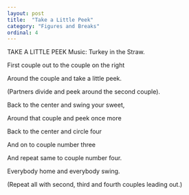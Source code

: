 ```yaml
---
layout: post
title:  "Take a Little Peek"
category: "Figures and Breaks"
ordinal: 4
---
```


TAKE A LITTLE PEEK 
Music: Turkey in the Straw. 

First couple out to the couple on the right 

Around the couple and take a little peek. 

(Partners divide and peek around the second couple). 

Back to the center and swing your sweet, 

Around that couple and peek once more 

Back to the center and circle four 

And on to couple number three 

And repeat same to couple number four. 

Everybody home and everybody swing. 

(Repeat all with second, third and fourth couples 
leading out.) 
